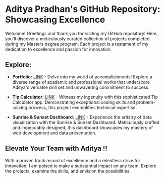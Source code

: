 # Aditya Pradhan's GitHub Repository: Showcasing Excellence

Welcome!
Greetings and thank you for visiting my GitHub repository! Here, you'll discover a meticulously curated collection of projects completed during my Masters degree program. Each project is a testament of my dedication to excellence and passion for innovation.

## Explore: 
- **Portfolio:** [LINK](https://apradhan5.github.io/) - Delve into my world of accomplishments! Explore a diverse range of academic and professional works that underscore Aditya's versatile skill set and unwavering commitment to success.

- **Tip Calculator:** [LINK](https://apradhan5.github.io/Lab3/) - Witness my ingenuity with this sophisticated Tip Calculator app. Demonstrating exceptional coding skills and problem-solving prowess, this project exemplifies technical expertise.

- **Sunrise & Sunset Dashboard:** [LINK](https://apradhan5.github.io/Lab4/) - Experience the artistry of data visualization with the Sunrise & Sunset Dashboard. Meticulously crafted and impeccably designed, this dashboard showcases my mastery of web development and data presentation.

## Elevate Your Team with Aditya !!
With a proven track record of excellence and a relentless drive for innovation, I am poised to make a substantial impact on any team. Explore the projects, examine the skills, and envision the possibilities.
